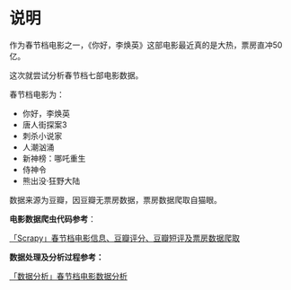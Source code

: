 # 说明

作为春节档电影之一，《你好，李焕英》这部电影最近真的是大热，票房直冲50亿。

这次就尝试分析春节档七部电影数据。

春节档电影为：

- 你好，李焕英
- 唐人街探案3
- 刺杀小说家
- 人潮汹涌
- 新神榜：哪吒重生
- 侍神令
- 熊出没·狂野大陆

数据来源为豆瓣，因豆瓣无票房数据，票房数据爬取自猫眼。

**电影数据爬虫代码参考**：

[「Scrapy」春节档电影信息、豆瓣评分、豆瓣短评及票房数据爬取](https://kameee.top/archives/moviespider)

**数据处理及分析过程参考：**

[「数据分析」春节档电影数据分析](数据处理及数据分析过程)

